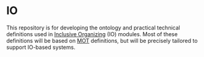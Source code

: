 # IO
This repository is for developing the ontology and practical technical definitions used in [Inclusive Organizing](https://docs.google.com/document/d/1_KwMbdghVVv1FODuy21QsXXXHsAKTLGc0YGT64oh0mg/edit?usp=sharing) (IO) modules.  Most of these definitions will be based on [MOT](https://github.com/gcassel/Modular-Organizing-Terminology) definitions, but will be precisely tailored to support IO-based systems.

